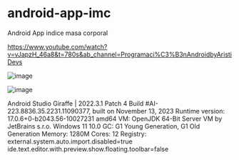 # android-app-imc
Android App indice masa corporal 

https://www.youtube.com/watch?v=vJapzH_46a8&t=780s&ab_channel=Programaci%C3%B3nAndroidbyAristiDevs



![image](https://github.com/cruzali-Movil/android-app-imc/assets/17977359/2abd163d-73da-4c45-9297-4944648d512b)

![image](https://github.com/cruzali-Movil/android-app-imc/assets/17977359/b027016c-cee9-4042-b0aa-0ba46a09c647)

Android Studio Giraffe | 2022.3.1 Patch 4
Build #AI-223.8836.35.2231.11090377, built on November 13, 2023
Runtime version: 17.0.6+0-b2043.56-10027231 amd64
VM: OpenJDK 64-Bit Server VM by JetBrains s.r.o.
Windows 11 10.0
GC: G1 Young Generation, G1 Old Generation
Memory: 1280M
Cores: 12
Registry:
    external.system.auto.import.disabled=true
    ide.text.editor.with.preview.show.floating.toolbar=false


